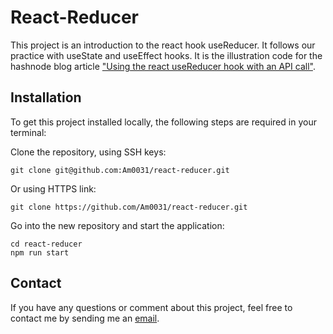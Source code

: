 # React-Reducer

This project is an introduction to the react hook useReducer. It follows our practice with useState and useEffect hooks.
It is the illustration code for the hashnode blog article ["Using the react useReducer hook with an API call"]().

## Installation

To get this project installed locally, the following steps are required in your terminal:

Clone the repository, using SSH keys:

```
git clone git@github.com:Am0031/react-reducer.git
```

Or using HTTPS link:

```
git clone https://github.com/Am0031/react-reducer.git
```

Go into the new repository and start the application:

```
cd react-reducer
npm run start
```

## Contact

If you have any questions or comment about this project, feel free to contact me by sending me an [email](mailto:amelie.pira@gmail.com).
